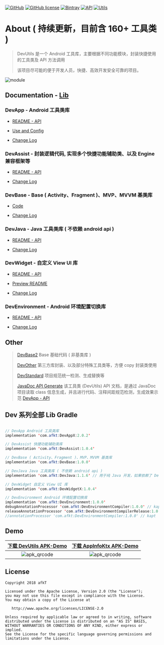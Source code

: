 
[![GitHub](https://img.shields.io/badge/GitHub-afkT-blue.svg)](https://github.com/afkT)
[![GitHub license](https://img.shields.io/github/license/afkT/DevUtils.svg)](https://github.com/afkT/DevUtils/blob/master/LICENSE)
[![Bintray](https://img.shields.io/badge/DevUtils-2.0.2-brightgreen.svg)](https://bintray.com/afkt/maven/DevAppX)
[![API](https://img.shields.io/badge/API-14%2B-brightgreen.svg?style=flat)](https://android-arsenal.com/api?level=14)
[![Utils](https://img.shields.io/badge/utils-160+-ff69b4.svg)](https://github.com/afkT/DevUtils/blob/master/lib/DevApp/README.md)

# About ( 持续更新，目前含 160+ 工具类 )

> DevUtils 是一个 Android 工具库，主要根据不同功能模块，封装快捷使用的工具类及 API 方法调用
>
> 该项目尽可能的便于开发人员，快捷、高效开发安全可靠的项目。

![module](https://github.com/afkT/DevUtils/raw/master/art/module.png)

## Documentation - [Lib](https://github.com/afkT/DevUtils/blob/master/lib)

### DevApp - Android 工具类库

- [README - API](https://github.com/afkT/DevUtils/blob/master/lib/DevApp/README.md)

- [Use and Config](https://github.com/afkT/DevUtils/blob/master/lib/DevApp/utils_readme/USE_CONFIG.md)

- [Change Log](https://github.com/afkT/DevUtils/blob/master/lib/DevApp/CHANGELOG.md)

### DevAssist - 封装逻辑代码, 实现多个快捷功能辅助类、以及 Engine 兼容框架等

- [README - API](https://github.com/afkT/DevUtils/blob/master/lib/DevAssist/README.md)

- [Change Log](https://github.com/afkT/DevUtils/blob/master/lib/DevAssist/CHANGELOG.md)

### DevBase - Base ( Activity、Fragment )、MVP、MVVM 基类库

- [Code](https://github.com/afkT/DevUtils/blob/master/lib/DevBase/src/main/java/dev/base)

- [Change Log](https://github.com/afkT/DevUtils/blob/master/lib/DevBase/CHANGELOG.md)

### DevJava - Java 工具类库 ( 不依赖 android api )

- [README - API](https://github.com/afkT/DevUtils/blob/master/lib/DevJava/README.md)

- [Change Log](https://github.com/afkT/DevUtils/blob/master/lib/DevJava/CHANGELOG.md)

### DevWidget - 自定义 View UI 库

- [README - API](https://github.com/afkT/DevUtils/blob/master/lib/DevWidget/README_API.md)

- [Preview README](https://github.com/afkT/DevUtils/blob/master/lib/DevWidget)

- [Change Log](https://github.com/afkT/DevUtils/blob/master/lib/DevWidget/CHANGELOG.md)

### DevEnvironment - Android 环境配置切换库

- [README - API](https://github.com/afkT/DevUtils/blob/master/lib/Environment)

- [Change Log](https://github.com/afkT/DevUtils/blob/master/lib/Environment/DevEnvironment/CHANGELOG.md)

## Other

> [DevBase2](https://github.com/afkT/DevUtils/blob/master/lib/DevBase2/src/main/java/dev/base) Base 基础代码 ( 非基类库 )
>
> [DevOther](https://github.com/afkT/DevUtils/blob/master/lib/DevOther/README.md) 第三方库封装、以及部分特殊工具类等，方便 copy 封装类使用 
>
> [DevStandard](https://github.com/afkT/DevUtils/blob/master/lib/DevStandard/src/main/java/dev/standard) 项目规范统一检测、生成替换等
>
> [JavaDoc API Generate](https://github.com/afkT/JavaDoc) 该工具类 (DevUtils) API 文档，是通过 JavaDoc 项目读取 class 信息生成，并且进行代码、注释间距规范检测，生成效果示范 [DevApp - API](https://github.com/afkT/DevUtils/blob/master/lib/DevApp/README.md)


## Dev 系列全部 Lib Gradle

```java

// DevApp Android 工具类库
implementation 'com.afkt:DevAppX:2.0.2'

// DevAssist 快捷功能辅助类库
implementation 'com.afkt:DevAssist:1.0.4'

// DevBase ( Activity、Fragment )、MVP、MVVM 基类库
implementation 'com.afkt:DevBase:1.0.0'

// DevJava Java 工具类库 ( 不依赖 android api )
implementation 'com.afkt:DevJava:1.1.6' // 用于纯 Java 开发，如果依赖了 DevApp 则不需要依赖 DevJava

// DevWidget 自定义 View UI 库
implementation 'com.afkt:DevWidgetX:1.0.4'

// DevEnvironment Android 环境配置切换库
implementation 'com.afkt:DevEnvironment:1.0.0'
debugAnnotationProcessor 'com.afkt:DevEnvironmentCompiler:1.0.0' // kaptDebug
releaseAnnotationProcessor 'com.afkt:DevEnvironmentCompilerRelease:1.0.0' // kaptRelease
//annotationProcessor 'com.afkt:DevEnvironmentCompiler:1.0.0' // kapt
```

## Demo

| [下载 DevUtils APK-Demo](https://github.com/afkT/DevUtils/raw/master/art/apk/app.apk) | [下载 AppInfoKtx APK-Demo](https://github.com/afkT/DevUtils/raw/master/art/apk/AppInfoKtx.apk) |
|:--:|:--:|
| ![apk_qrcode](https://github.com/afkT/DevUtils/raw/master/art/apk/app_apk_qrcode.png) | ![apk_qrcode](https://github.com/afkT/DevUtils/raw/master/art/apk/appinfo_apk_qrcode.png) |

## License

    Copyright 2018 afkT

    Licensed under the Apache License, Version 2.0 (the "License");
    you may not use this file except in compliance with the License.
    You may obtain a copy of the License at

       http://www.apache.org/licenses/LICENSE-2.0

    Unless required by applicable law or agreed to in writing, software
    distributed under the License is distributed on an "AS IS" BASIS,
    WITHOUT WARRANTIES OR CONDITIONS OF ANY KIND, either express or implied.
    See the License for the specific language governing permissions and
    limitations under the License.
    